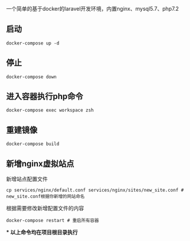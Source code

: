 
一个简单的基于docker的laravel开发环境，内置nginx、mysql5.7、php7.2

## 启动
```shell script
docker-compose up -d
```

## 停止
```shell script
docker-compose down
```

## 进入容器执行php命令
```shell script
docker-compose exec workspace zsh
```

## 重建镜像
```shell script
docker-compose build
```

## 新增nginx虚拟站点
新增站点配置文件
```shell script
cp services/nginx/default.conf services/nginx/sites/new_site.conf # new_site.conf根据你新增的网站命名
```
根据需要修改新增配置文件的内容
```shell script
docker-compose restart # 重启所有容器
```
__* 以上命令均在项目根目录执行__
